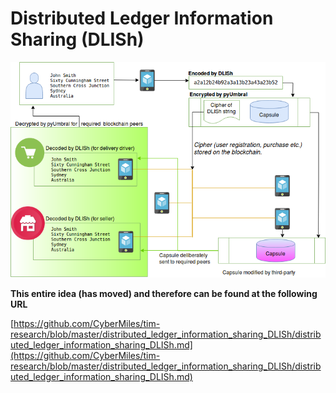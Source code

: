 # Distributed Ledger Information Sharing (DLISh)

![DLISh architecture](https://github.com/tpmccallum/distributed_ledger_information_sharing_DLISh/blob/master/dlish_architecture.png)

**This entire idea (has moved) and therefore can be found at the following URL**

[https://github.com/CyberMiles/tim-research/blob/master/distributed_ledger_information_sharing_DLISh/distributed_ledger_information_sharing_DLISh.md](https://github.com/CyberMiles/tim-research/blob/master/distributed_ledger_information_sharing_DLISh/distributed_ledger_information_sharing_DLISh.md)
